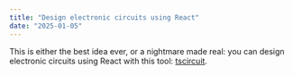 ```yaml
---
title: "Design electronic circuits using React"
date: "2025-01-05"
---
```

This is either the best idea ever, or a nightmare made real: you can design electronic circuits using React with this tool: [tscircuit](https://tscircuit.com).
